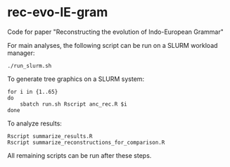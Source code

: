 # rec-evo-IE-gram

Code for paper "Reconstructing the evolution of Indo-European Grammar"

For main analyses, the following script can be run on a SLURM workload manager:

```
./run_slurm.sh
```

To generate tree graphics on a SLURM system:

```
for i in {1..65}
do
    sbatch run.sh Rscript anc_rec.R $i
done
```

To analyze results:

```
Rscript summarize_results.R
Rscript summarize_reconstructions_for_comparison.R
```

All remaining scripts can be run after these steps.
